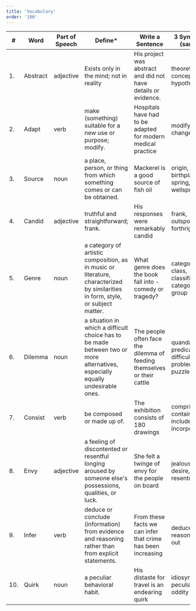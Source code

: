 ```yaml
---
title: 'Vocabulary'
order: '100'
---
```


| #   | Word     | Part of Speech | Define\*                                                                                                                        | Write a Sentence                                                        | 3 Synonyms (same)\*                                    | 3 Antonyms (opposite)            |
| --- | -------- | -------------- | ------------------------------------------------------------------------------------------------------------------------------- | ----------------------------------------------------------------------- | ------------------------------------------------------ | -------------------------------- |
| 1.  | Abstract | adjective      | Exists only in the mind; not in reality                                                                                         | His project was abstract and did not have details or evidence.          | theoretical, conceptual, hypothetical                  | actual, concrete                 |
| 2.  | Adapt    | verb           | make (something) suitable for a new use or purpose; modify.                                                                     | Hospitals have had to be adapted for modern medical practice            | modify, alter, change, adjust                          | preserve                         |
| 3.  | Source   | noun           | a place, person, or thing from which something comes or can be obtained.                                                        | Mackerel is a good source of fish oil                                   | origin, birthplace, spring, wellspring                 | consequnce, effect, end          |
| 4.  | Candid   | adjective      | truthful and straightforward; frank.                                                                                            | His responses were remarkably candid                                    | frank, outspoken, forthright                           | secretive, guarded, insincere    |
| 5.  | Genre    | noun           | a category of artistic composition, as in music or literature, characterized by similarities in form, style, or subject matter. | What genre does the book fall into - comedy or tragedy?                 | category, class, classification, categorization, group | polyphony                        |
| 6.  | Dilemma  | noun           | a situation in which a difficult choice has to be made between two or more alternatives, especially equally undesirable ones.   | The people often face the dilemma of feeding themselves or their cattle | quandary, predicament, difficulty, problem, puzzle     | extrication, rebutment, freedom  |
| 7.  | Consist  | verb           | be composed or made up of.                                                                                                      | The exhibition consists of 180 drawings                                 | comprise, contain, include, incorporate                | clash, jar, conflict, contradict |
| 8.  | Envy     | adjective      | a feeling of discontented or resentful longing aroused by someone else's possessions, qualities, or luck.                       | She felt a twinge of envy for the people on board                       | jealously, desire, resentment                          | generosity                       |
| 9.  | Infer    | verb           | deduce or conclude (information) from evidence and reasoning rather than from explicit statements.                              | From these facts we can infer that crime has been increasing            | deduce, reason, work out                               | abstain, disbelieve, neglect     |
| 10. | Quirk    | noun           | a peculiar behavioral habit.                                                                                                    | His distaste for travel is an endearing quirk                           | idiosyncrasy, peculiarity, oddity                      | normality, usualness, inability. |
<!--stackedit_data:
eyJoaXN0b3J5IjpbNzc5MzI2Mjk1XX0=
-->
